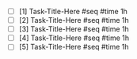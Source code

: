 - [ ] [1] Task-Title-Here #seq  #time 1h 
- [ ] [2] Task-Title-Here #seq  #time 1h 
- [ ] [3] Task-Title-Here #seq  #time 1h 
- [ ] [4] Task-Title-Here #seq  #time 1h 
- [ ] [5] Task-Title-Here #seq  #time 1h  